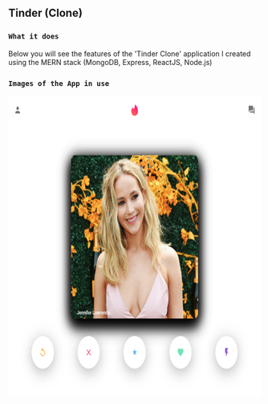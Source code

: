 ## Tinder (Clone)

### `What it does`

Below you will see the features of the 'Tinder Clone' application I created using the MERN stack (MongoDB, Express, ReactJS, Node.js)

### `Images of the App in use`

<img src = "https://github.com/tristena35/Tinder-Clone/blob/main/screenshots/1.png" width="600" height="600"> 
